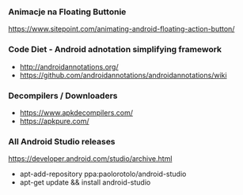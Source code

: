 ### Animacje na Floating Buttonie ###
https://www.sitepoint.com/animating-android-floating-action-button/

### Code Diet - Android adnotation simplifying framework ###
* http://androidannotations.org/
* https://github.com/androidannotations/androidannotations/wiki

### Decompilers / Downloaders
* https://www.apkdecompilers.com/
* https://apkpure.com/


### All Android Studio releases ###
https://developer.android.com/studio/archive.html
* apt-add-repository ppa:paolorotolo/android-studio
* apt-get update && install android-studio

